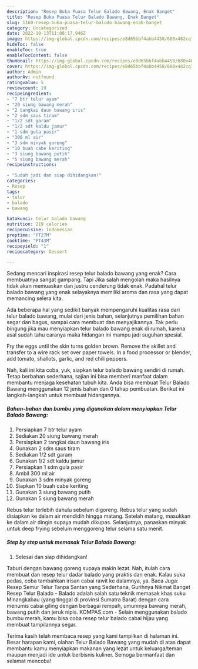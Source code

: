 ```yaml
---
description: "Resep Buka Puasa Telur Balado Bawang, Enak Banget"
title: "Resep Buka Puasa Telur Balado Bawang, Enak Banget"
slug: 1160-resep-buka-puasa-telur-balado-bawang-enak-banget
category: Uncategorized
date: 2022-10-13T11:08:17.946Z
image: https://img-global.cpcdn.com/recipes/e8d65bbf4abb4458/680x482cq70/telur-balado-bawang-foto-resep-utama.jpg
hideToc: false
enableToc: true
enableTocContent: false
thumbnail: https://img-global.cpcdn.com/recipes/e8d65bbf4abb4458/680x482cq70/telur-balado-bawang-foto-resep-utama.jpg
cover: https://img-global.cpcdn.com/recipes/e8d65bbf4abb4458/680x482cq70/telur-balado-bawang-foto-resep-utama.jpg
author: Admin
authorAv: notfound
ratingvalue: 5
reviewcount: 19
recipeingredient:
- "7 btr telur ayam"
- "20 siung bawang merah"
- "2 tangkai daun bawang iris"
- "2 sdm saus tiram"
- "1/2 sdt garam"
- "1/2 sdt kaldu jamur"
- "1 sdm gula pasir"
- "300 ml air"
- "3 sdm minyak goreng"
- "10 buah cabe keriting"
- "3 siung bawang putih"
- "5 siung bawang merah"
recipeinstructions:

- "Sudah jadi dan siap dihidangkan!"
categories:
- Resep
tags:
- telur
- balado
- bawang

katakunci: telur balado bawang 
nutrition: 219 calories
recipecuisine: Indonesian
preptime: "PT27M"
cooktime: "PT43M"
recipeyield: "1"
recipecategory: Dessert

---
```



Sedang mencari inspirasi resep telur balado bawang yang enak? Cara membuatnya sangat gampang. Tapi Jika salah mengolah maka hasilnya tidak akan memuaskan dan justru cenderung tidak enak. Padahal telur balado bawang yang enak selayaknya memiliki aroma dan rasa yang dapat memancing selera kita.


Ada beberapa hal yang sedikit banyak mempengaruhi kualitas rasa dari telur balado bawang, mulai dari jenis bahan, selanjutnya pemilihan bahan segar dan bagus, sampai cara membuat dan menyajikannya. Tak perlu bingung jika mau menyiapkan telur balado bawang enak di rumah, karena asal sudah tahu caranya maka hidangan ini mampu jadi suguhan spesial.

Fry the eggs until the skin turns golden brown. Remove the skillet and transfer to a wire rack set over paper towels. In a food processor or blender, add tomato, shallots, garlic, and red chili peppers.


Nah, kali ini kita coba, yuk, siapkan telur balado bawang sendiri di rumah. Tetap berbahan sederhana, sajian ini bisa memberi manfaat dalam membantu menjaga kesehatan tubuh kita. Anda bisa membuat Telur Balado Bawang menggunakan 12 jenis bahan dan 0 tahap pembuatan. Berikut ini langkah-langkah untuk membuat hidangannya.

<!--inarticleads1-->

##### Bahan-bahan dan bumbu yang digunakan dalam menyiapkan Telur Balado Bawang:

1. Persiapkan 7 btr telur ayam
1. Sediakan 20 siung bawang merah
1. Persiapkan 2 tangkai daun bawang iris
1. Gunakan 2 sdm saus tiram
1. Sediakan 1/2 sdt garam
1. Gunakan 1/2 sdt kaldu jamur
1. Persiapkan 1 sdm gula pasir
1. Ambil 300 ml air
1. Gunakan 3 sdm minyak goreng
1. Siapkan 10 buah cabe keriting
1. Gunakan 3 siung bawang putih
1. Gunakan 5 siung bawang merah


Rebus telur terlebih dahulu sebelum digoreng. Rebus telur yang sudah disiapkan ke dalam air mendidih hingga matang. Setelah matang, masukkan ke dalam air dingin supaya mudah dikupas. Selanjutnya, panaskan minyak untuk deep frying sebelum menggoreng telur selama satu menit. 

<!--inarticleads2-->

##### Step by step untuk memasak Telur Balado Bawang:


1. Selesai dan siap dihidangkan!

Taburi dengan bawang goreng supaya makin lezat. Nah, itulah cara membuat dan resep telur dadar balado yang praktis dan enak. Kalau suka pedas, coba tambahkan irisan cabai rawit ke dalamnya, ya. Baca Juga: Resep Semur Telur Tanpa Santan yang Sederhana, Gurihnya Nikmat Banget Resep Telur Balado - Balado adalah salah satu teknik memasak khas suku Minangkabau (yang tinggal di provinsi Sumatra Barat) dengan cara menumis cabai giling dengan berbagai rempah, umumnya bawang merah, bawang putih dan jeruk nipis. KOMPAS.com - Selain menggunakan balado bumbu merah, kamu bisa coba resep telur balado cabai hijau yang membuat tampilannya segar. 

Terima kasih telah membaca resep yang kami tampilkan di halaman ini. Besar harapan kami, olahan Telur Balado Bawang yang mudah di atas dapat membantu kamu menyiapkan makanan yang lezat untuk keluarga/teman maupun menjadi ide untuk berbisnis kuliner. Semoga bermanfaat dan selamat mencoba!

